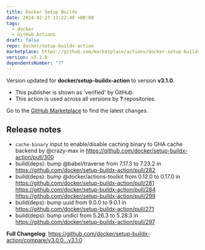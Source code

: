 ```yaml
---
title: Docker Setup Buildx
date: 2024-02-27 11:22:49 +00:00
tags:
  - docker
  - GitHub Actions
draft: false
repo: docker/setup-buildx-action
marketplace: https://github.com/marketplace/actions/docker-setup-buildx
version: v3.1.0
dependentsNumber: "?"
---
```



Version updated for **docker/setup-buildx-action** to version **v3.1.0**.
- This publisher is shown as 'verified' by GitHub.
- This action is used across all versions by **?** repositories.

Go to the [GitHub Marketplace](https://github.com/marketplace/actions/docker-setup-buildx) to find the latest changes.

## Release notes

* `cache-binary` input to enable/disable caching binary to GHA cache backend by @crazy-max in https://github.com/docker/setup-buildx-action/pull/300
* build(deps): bump @babel/traverse from 7.17.3 to 7.23.2 in https://github.com/docker/setup-buildx-action/pull/282
* build(deps): bump @docker/actions-toolkit from 0.12.0 to 0.17.0 in https://github.com/docker/setup-buildx-action/pull/281 https://github.com/docker/setup-buildx-action/pull/284 https://github.com/docker/setup-buildx-action/pull/299
* build(deps): bump uuid from 9.0.0 to 9.0.1 in https://github.com/docker/setup-buildx-action/pull/271
* build(deps): bump undici from 5.26.3 to 5.28.3 in https://github.com/docker/setup-buildx-action/pull/297

**Full Changelog**: https://github.com/docker/setup-buildx-action/compare/v3.0.0...v3.1.0
